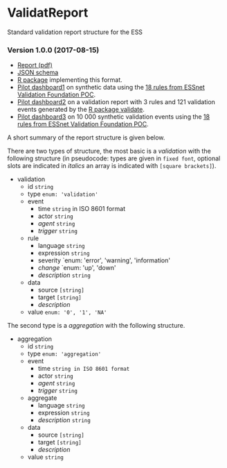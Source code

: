 # ValidatReport

Standard validation report structure for the ESS

### Version 1.0.0 (2017-08-15)

- [Report (pdf)](https://ec.europa.eu/eurostat/cros/system/files/20170815essnetvalidationwp2valreport_1.0.0.pdf)
- [JSON schema](https://raw.githubusercontent.com/data-cleaning/ValidatReport/master/json/validation_report.json)
- [R package](https://github.com/data-cleaning/validatereport) implementing this format.
- [Pilot dashboard1](https://data-cleaning.github.io/ValidatReport/dashboard/index1.html) on synthetic data using the [18 rules from ESSnet Validation Foundation POC](https://github.com/data-cleaning/ValidatPoC).
- [Pilot dashboard2](https://data-cleaning.github.io/ValidatReport/dashboard/index2.html) on a validation report with 3 rules and 121 validation events generated by the [R package validate](https://github.com/data-cleaning/validatereport).
- [Pilot dashboard3](https://data-cleaning.github.io/ValidatReport/dashboard/index3.html) on 10 000 synthetic validation events using the [18 rules from ESSnet Validation Foundation POC](https://github.com/data-cleaning/ValidatPoC).

A short summary of the report structure is given below. 

There are two types of structure, the most basic is a _validation_ with
the following structure (in pseudocode: types are given in `fixed font`,
optional slots are indicated in _italics_ an array is indicated with
`[square brackets]`).

- validation
    - id `string`
    - type `enum: 'validation'`
    - event
        - time `string` in ISO 8601 format
        - actor `string`
        - _agent_ `string`
        - _trigger_ `string`
    - rule
        - language `string`
        - expression `string`
        - severity `enum: 'error', 'warning', 'information'
        - _change_ `enum: 'up', 'down'
        - _description_ `string`
    - data
        - source `[string]`
        - target `[string]`
        - _description_
    - value `enum: '0', '1', 'NA'`

The second type is a _aggregation_ with the following structure.

- aggregation
    - id `string`
    - type `enum: 'aggregation'`
    - event
        - time `string in ISO 8601 format`
        - actor `string`
        - _agent_ `string`
        - _trigger_ `string`
    - aggregate
        - language `string`
        - expression `string`
        - _description_ `string`
    - data
        - source `[string]`
        - target `[string]`
        - _description_
    - value `string`

